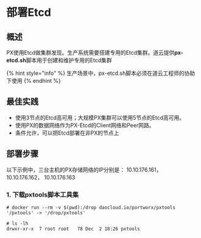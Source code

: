 # 部署Etcd

## 概述

PX使用Etcd做集群发现。生产系统需要搭建专用的Etcd集群。道云提供**px-etcd.sh**脚本用于创建和维护专用的Etcd集群

{% hint style="info" %}
生产场景中，px-etcd.sh脚本必须在道云工程师的协助下使用
{% endhint %}

## 最佳实践

* 使用3节点的Etcd高可用；大规模PX集群可以使用5节点的Etcd高可用。 
* 使用PX的数据网络作为PX-Etcd的Client网络和Peer网路。
* 条件允许，可以把Etcd部署在非PX的节点上

## 部署步骤

以下示例中，三台主机的PX存储网络的IP分别是： 10.10.176.161， 10.10.176.162， 10.10.176.163 

### 1. 下载pxtools脚本工具集

```text
# docker run --rm -v $(pwd):/drop daocloud.io/portworx/pxtools
'/pxtools' -> '/drop/pxtools'
  
# ls -lh
drwxr-xr-x  7 root root   78 Dec  2 18:26 pxtools
```



